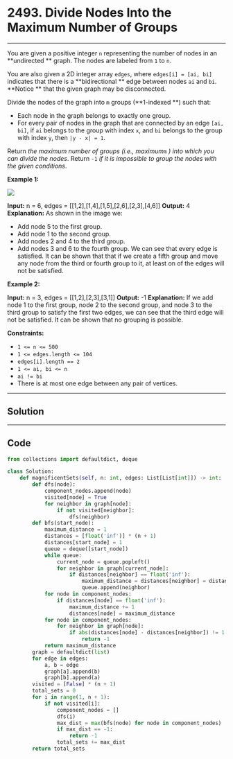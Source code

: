 # 2493. Divide Nodes Into the Maximum Number of Groups

---

You are given a positive integer `n` representing the number of nodes in an **undirected ** graph. The nodes are labeled from `1` to `n`.

You are also given a 2D integer array `edges`, where `edges[i] = [ai, bi]` indicates that there is a **bidirectional ** edge between nodes `ai` and `bi`. **Notice ** that the given graph may be disconnected.

Divide the nodes of the graph into `m` groups (**1-indexed **) such that:

  * Each node in the graph belongs to exactly one group.
  * For every pair of nodes in the graph that are connected by an edge `[ai, bi]`, if `ai` belongs to the group with index `x`, and `bi` belongs to the group with index `y`, then `|y - x| = 1`.



Return _the maximum number of groups (i.e., maximum_`m` _) into which you can divide the nodes_. Return `-1` _if it is impossible to group the nodes with the given conditions_.

 

**Example 1:**

![](https://assets.leetcode.com/uploads/2022/10/13/example1.png)


**Input:** n = 6, edges = [[1,2],[1,4],[1,5],[2,6],[2,3],[4,6]]
**Output:** 4
**Explanation:** As shown in the image we:
- Add node 5 to the first group.
- Add node 1 to the second group.
- Add nodes 2 and 4 to the third group.
- Add nodes 3 and 6 to the fourth group.
We can see that every edge is satisfied.
It can be shown that that if we create a fifth group and move any node from the third or fourth group to it, at least on of the edges will not be satisfied.


**Example 2:**


**Input:** n = 3, edges = [[1,2],[2,3],[3,1]]
**Output:** -1
**Explanation:** If we add node 1 to the first group, node 2 to the second group, and node 3 to the third group to satisfy the first two edges, we can see that the third edge will not be satisfied.
It can be shown that no grouping is possible.


 

**Constraints:**

  * `1 <= n <= 500`
  * `1 <= edges.length <= 104`
  * `edges[i].length == 2`
  * `1 <= ai, bi <= n`
  * `ai != bi`
  * There is at most one edge between any pair of vertices.

---

## Solution



---

## Code
```python
from collections import defaultdict, deque

class Solution:
    def magnificentSets(self, n: int, edges: List[List[int]]) -> int:
        def dfs(node):
            component_nodes.append(node)
            visited[node] = True
            for neighbor in graph[node]:
                if not visited[neighbor]:
                    dfs(neighbor)
        def bfs(start_node):
            maximum_distance = 1
            distances = [float('inf')] * (n + 1)
            distances[start_node] = 1
            queue = deque([start_node])
            while queue:
                current_node = queue.popleft()
                for neighbor in graph[current_node]:
                    if distances[neighbor] == float('inf'):
                        maximum_distance = distances[neighbor] = distances[current_node] + 1
                        queue.append(neighbor)
            for node in component_nodes:
                if distances[node] == float('inf'):
                    maximum_distance += 1
                    distances[node] = maximum_distance
            for node in component_nodes:
                for neighbor in graph[node]:
                    if abs(distances[node] - distances[neighbor]) != 1:
                        return -1
            return maximum_distance
        graph = defaultdict(list)
        for edge in edges:
            a, b = edge
            graph[a].append(b)
            graph[b].append(a)
        visited = [False] * (n + 1)
        total_sets = 0
        for i in range(1, n + 1):
            if not visited[i]:
                component_nodes = []
                dfs(i)
                max_dist = max(bfs(node) for node in component_nodes)
                if max_dist == -1:
                    return -1
                total_sets += max_dist
        return total_sets
```